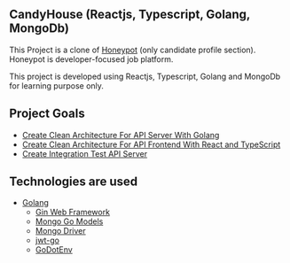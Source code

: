 ## CandyHouse (Reactjs, Typescript, Golang, MongoDb)

This Project is a clone of [Honeypot](https://www.honeypot.io/) (only candidate profile section). Honeypot is developer-focused job platform.

This project is developed using Reactjs, Typescript, Golang and MongoDb for learning purpose only. 

## Project Goals
* [Create Clean Architecture For API Server With Golang](https://github.com/shuvo009/candyhouse/tree/master/golang-server)
* [Create Clean Architecture For API Frontend With React and TypeScript](https://github.com/shuvo009/candyhouse/tree/master/reactjs-client)
* [Create Integration Test API Server](https://github.com/shuvo009/candyhouse/tree/master/golang-server/test/)

## Technologies are used
* [Golang](https://golang.org/)
  * [Gin Web Framework](https://github.com/gin-gonic/gin)
  * [Mongo Go Models](https://github.com/Kamva/mgm)
  * [Mongo Driver](https://godoc.org/go.mongodb.org/mongo-driver/mongo/options)
  * [jwt-go](https://github.com/dgrijalva/jwt-go)
  * [GoDotEnv](https://github.com/joho/godotenv)
  

